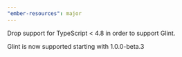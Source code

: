 ```yaml
---
"ember-resources": major
---
```


Drop support for TypeScript < 4.8 in order to support Glint.

Glint is now supported starting with 1.0.0-beta.3

